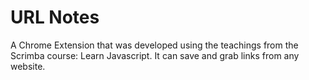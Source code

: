 # URL Notes
 A Chrome Extension that was developed using the teachings from the Scrimba course: Learn Javascript.
 It can save and grab links from any website.